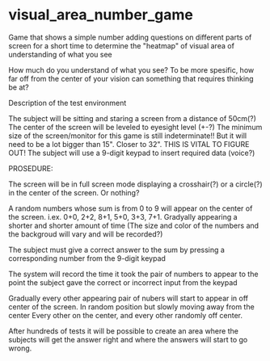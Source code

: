 # visual_area_number_game
Game that shows a simple number adding questions on different parts of screen for a short time to determine the "heatmap" of visual area of understanding of what you see


How much do you understand of what you see?
To be more spesific, how far off from the center of your vision can something that requires thinking be at?

Description of the test environment

The subject will be sitting and staring a screen from a distance of 50cm(?)
The center of the screen will be leveled to eyesight level (+-?)
The minimum size of the screen/monitor for this game is still indeterminate!! But it will need to be a lot bigger than 15". Closer to 32". THIS IS VITAL TO FIGURE OUT!
The subject will use a 9-digit keypad to insert required data (voice?)

PROSEDURE:

The screen will be in full screen mode displaying a crosshair(?) or a circle(?) in the center of the screen. Or nothing?

A random numbers whose sum is from 0 to 9 will appear on the center of the screen. i.ex. 0+0, 2+2, 8+1, 5+0, 3+3, 7+1. Gradyally appearing a shorter and shorter amount of time
(The size and color of the numbers and the backgroud will vary and will be recorded?)

The subject must give a correct answer to the sum by pressing a corresponding number from the 9-digit keypad

The system will record the time it took the pair of numbers to appear to the point the subject gave the correct or incorrect input from the keypad

Gradually every other appearing pair of nubers will start to appear in off center of the screen. In random position but slowly moving away from the center
Every other on the center, and every other randomly off center.

After hundreds of tests it will be possible to create an area where the subjects will get the answer right and where the answers will start to go wrong.
